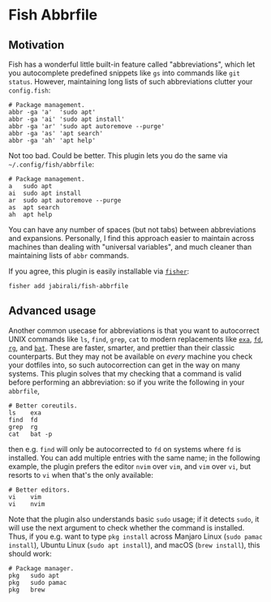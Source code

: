 # Fish Abbrfile
## Motivation
Fish has a wonderful little built-in feature called "abbreviations", which let
you autocomplete predefined snippets like `gs` into commands like `git status`. 
However, maintaining long lists of such abbreviations clutter your `config.fish`:

	# Package management.
	abbr -ga 'a'  'sudo apt'
	abbr -ga 'ai' 'sudo apt install'
	abbr -ga 'ar' 'sudo apt autoremove --purge'
	abbr -ga 'as' 'apt search'
	abbr -ga 'ah' 'apt help'

Not too bad. Could be better. This plugin lets you do the same via `~/.config/fish/abbrfile`:

	# Package management.
	a   sudo apt
	ai  sudo apt install
	ar  sudo apt autoremove --purge
	as  apt search
	ah  apt help

You can have any number of spaces (but not tabs) between abbreviations and expansions.
Personally, I find this approach easier to maintain across machines than dealing with
"universal variables", and much cleaner than maintaining lists of `abbr` commands.

If you agree, this plugin is easily installable via [`fisher`][1]:

	fisher add jabirali/fish-abbrfile

## Advanced usage
Another common usecase for abbreviations is that you want to autocorrect UNIX
commands like `ls`, `find`, `grep`, `cat` to modern replacements like [`exa`][2],
[`fd`][3], [`rg`][4], and [`bat`][5]. These are faster, smarter, and prettier
than their classic counterparts. But they may not be available on *every* machine
you check your dotfiles into, so such autocorrection can get in the way on many
systems. This plugin solves that my checking that a command is valid before
performing an abbreviation: so if you write the following in your `abbrfile`,

    # Better coreutils.
    ls    exa
    find  fd
    grep  rg
    cat   bat -p

then e.g. `find` will only be autocorrected to `fd` on systems where `fd` is
installed. You can add multiple entries with the same name; in the following
example, the plugin prefers the editor `nvim` over `vim`, and `vim` over `vi`,
but resorts to `vi` when that's the only available:

    # Better editors.
    vi    vim
    vi    nvim

Note that the plugin also understands basic `sudo` usage; if it detects `sudo`,
it will use the next argument to check whether the command is installed. Thus,
if you e.g. want to type `pkg install` across Manjaro Linux (`sudo pamac install`),
Ubuntu Linux (`sudo apt install`), and macOS (`brew install`), this should work:

    # Package manager.
    pkg   sudo apt
    pkg   sudo pamac
    pkg   brew

[1]: https://github.com/jorgebucaran/fisher
[2]: https://the.exa.website/
[3]: https://github.com/sharkdp/fd
[4]: https://github.com/BurntSushi/ripgrep
[5]: https://github.com/sharkdp/bat
